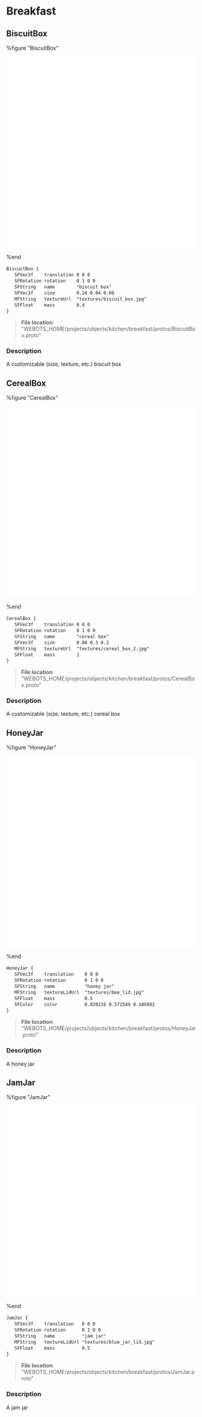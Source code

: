 # Breakfast

## BiscuitBox

%figure "BiscuitBox"

![BiscuitBox-image](images/objects/breakfast/BiscuitBox/model.png)

%end

```
BiscuitBox {
   SFVec3f    translation 0 0 0
   SFRotation rotation    0 1 0 0
   SFString   name        "biscuit box"
   SFVec3f    size        0.24 0.04 0.08
   MFString   textureUrl  "textures/biscuit_box.jpg"
   SFFloat    mass        0.4
}
```

> **File location**: "WEBOTS\_HOME/projects/objects/kitchen/breakfast/protos/BiscuitBox.proto"

### Description

A customizable (size, texture, etc.) biscuit box

## CerealBox

%figure "CerealBox"

![CerealBox-image](images/objects/breakfast/CerealBox/model.png)

%end

```
CerealBox {
   SFVec3f    translation 0 0 0
   SFRotation rotation    0 1 0 0
   SFString   name        "cereal box"
   SFVec3f    size        0.08 0.3 0.2
   MFString   textureUrl  "textures/cereal_box_2.jpg"
   SFFloat    mass        1
}
```

> **File location**: "WEBOTS\_HOME/projects/objects/kitchen/breakfast/protos/CerealBox.proto"

### Description

A customizable (size, texture, etc.) cereal box

## HoneyJar

%figure "HoneyJar"

![HoneyJar-image](images/objects/breakfast/HoneyJar/model.png)

%end

```
HoneyJar {
   SFVec3f    translation    0 0 0
   SFRotation rotation       0 1 0 0
   SFString   name           "honey jar"
   MFString   textureLidUrl  "textures/bee_lid.jpg"
   SFFloat    mass           0.5
   SFColor    color          0.839216 0.572549 0.105882
}
```

> **File location**: "WEBOTS\_HOME/projects/objects/kitchen/breakfast/protos/HoneyJar.proto"

### Description

A honey jar

## JamJar

%figure "JamJar"

![JamJar-image](images/objects/breakfast/JamJar/model.png)

%end

```
JamJar {
   SFVec3f    translation   0 0 0
   SFRotation rotation      0 1 0 0
   SFString   name          "jam jar"
   MFString   textureLidUrl "textures/blue_jar_lid.jpg"
   SFFloat    mass          0.5
}
```

> **File location**: "WEBOTS\_HOME/projects/objects/kitchen/breakfast/protos/JamJar.proto"

### Description

A jam jar

